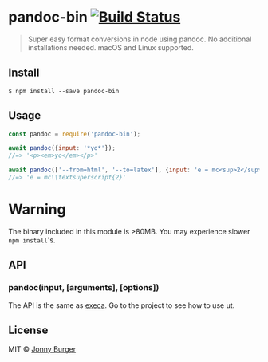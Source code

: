# pandoc-bin [![Build Status](https://travis-ci.org/JonnyBurger/pandoc-bin.svg?branch=master)](https://travis-ci.org/JonnyBurger/pandoc-bin)

> Super easy format conversions in node using pandoc. No additional installations needed. macOS and Linux supported.

## Install

```
$ npm install --save pandoc-bin
```


## Usage

```js
const pandoc = require('pandoc-bin');

await pandoc({input: '*yo*'});
//=> '<p><em>yo</em></p>'

await pandoc(['--from=html', '--to=latex'], {input: 'e = mc<sup>2</sup>'})
//=> 'e = mc\\textsuperscript{2}'
```

# Warning
The binary included in this module is >80MB. You may experience slower `npm install`'s.

## API

### pandoc(input, [arguments], [options])

The API is the same as [execa](https://github.com/sindresorhus/execa). Go to the project to see how to use ut.

## License

MIT © [Jonny Burger](http://jonny.io)
